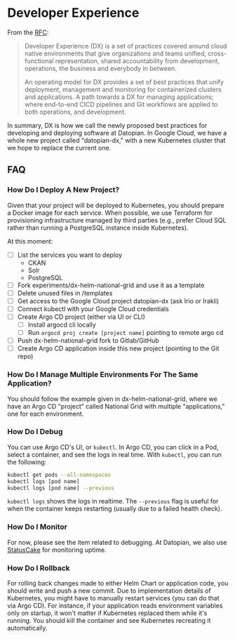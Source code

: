# Developer Experience

From the [RFC](/dx/rfc):

> Developer Experience (DX) is a set of practices covered around cloud native environments that give organizations and teams unified, cross-functional representation, shared accountability from development, operations, the business and everybody in between.
> 
> An operating model for DX provides a set of best practices that unify deployment, management and monitoring for containerized clusters and applications. A path towards a DX for managing applications; where end-to-end CICD pipelines and Git workflows are applied to both operations, and development.

In summary, DX is how we call the newly proposed best practices for developing and deploying software at Datopian. In Google Cloud, we have a whole new project called "datopian-dx," with a new Kubernetes cluster that we hope to replace the current one.

## FAQ

### How Do I Deploy A New Project?

Given that your project will be deployed to Kubernetes, you should prepare a Docker image for each service. When possible, we use Terraform for provisioning infrastructure managed by third parties (e.g., prefer Cloud SQL rather than running a PostgreSQL instance inside Kubernetes).

At this moment:

* [ ] List the services you want to deploy
  * CKAN
  * Solr
  * PostgreSQL
* [ ] Fork experiments/dx-helm-national-grid and use it as a template
* [ ] Delete unused files in /templates
* [ ] Get access to the Google Cloud project datopian-dx (ask Irio or Irakli)
* [ ] Connect kubectl with your Google Cloud credentials
* [ ] Create Argo CD project (either via UI or CLI)
  * [ ] Install argocd cli locally
  * [ ] Run `argocd proj create [project name]` pointing to remote argo cd
* [ ] Push dx-helm-national-grid fork to Gitlab/GitHub
* [ ] Create Argo CD application inside this new project (pointing to the Git repo)

### How Do I Manage Multiple Environments For The Same Application?

You should follow the example given in dx-helm-national-grid, where we have an Argo CD "project" called National Grid with multiple "applications," one for each environment.

### How Do I Debug

You can use Argo CD's UI, or `kubectl`. In Argo CD, you can click in a Pod, select a container, and see the logs in real time. With `kubectl`, you can run the following:

```sh
kubectl get pods --all-namespaces
kubectl logs [pod name]
kubectl logs [pod name] --previous
```

`kubectl logs` shows the logs in realtime. The `--previous` flag is useful for when the container keeps restarting (usually due to a failed health check).

### How Do I Monitor

For now, please see the item related to debugging. At Datopian, we also use [StatusCake](https://www.statuscake.com/) for monitoring uptime.

### How Do I Rollback

For rolling back changes made to either Helm Chart or application code, you should write and push a new commit. Due to implementation details of Kubernetes, you might have to manually restart services (you can do that via Argo CD). For instance, if your application reads environment variables only on startup, it won't matter if Kubernetes replaced them while it's running. You should kill the container and see Kubernetes recreating it automatically.
